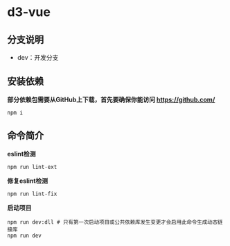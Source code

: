 
# d3-vue

## 分支说明

- dev：开发分支

## 安装依赖
**部分依赖包需要从GitHub上下载，首先要确保你能访问 https://github.com/**
```
npm i
```
## 命令简介

 **eslint检测** 
```
npm run lint-ext
```

 **修复eslint检测** 
```
npm run lint-fix
```

**启动项目** 
```shell
npm run dev:dll # 只有第一次启动项目或公共依赖库发生变更才会启用此命令生成动态链接库
npm run dev
```

